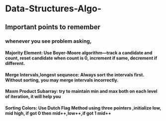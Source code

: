 # Data-Structures-Algo-

## Important points to remember

### whenever you see problem asking,

#### Majority Element: Use Boyer-Moore algorithm—track a candidate and count, reset candidate when count is 0, increment if same, decrement if different.

#### Merge Intervals,longest sequnece: Always sort the intervals first. Without sorting, you may merge intervals incorrectly.

#### Maxm Product Subarray: try to maintain min and max both on each level of iteration, it will help you

#### Sorting Colors: Use Dutch Flag Method using three pointers ,initialize low, mid high, if got 0 then mid++,low++,if got 1 mid++